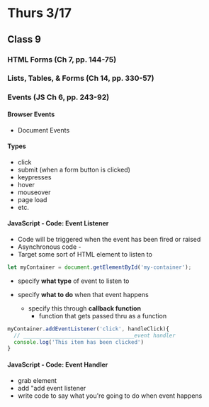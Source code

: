 # Thurs 3/17

## Class 9

### HTML Forms (Ch 7, pp. 144-75) 

### Lists, Tables, & Forms (Ch 14, pp. 330-57)

### Events (JS Ch 6, pp. 243-92)

#### Browser Events

- Document Events

#### Types

- click
- submit (when a form button is clicked)
- keypresses
- hover
- mouseover
- page load
- etc.

#### JavaScript - Code: Event Listener

- Code will be triggered when the event has been fired or raised
- Asynchronous code -
- Target some sort of HTML element to listen to

```js
let myContainer = document.getElementById('my-container');
```

- specify **what type** of event to listen to
- specify **what to do** when that event happens

  - specify this through **callback function**
    - function that gets passed thru as a function

```js
myContainer.addEventListener('click', handleClick){
  // ___________________________________event handler
  console.log('This item has been clicked')
}
```

#### JavaScript - Code: Event Handler

- grab element
- add "add event listener
- write code to say what you're going to do when event happens